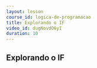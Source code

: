 ```yaml
---
layout: lesson
course_id: logica-de-programacao
title: Explorando o IF
video_id: dugNovdO6yI
duration: 10
---
```


## Explorando o IF
